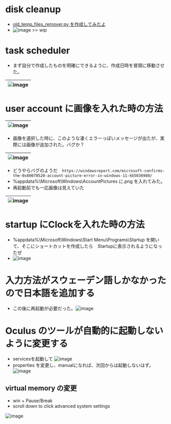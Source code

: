 # disk cleanup
* [old_temp_files_remover.py を作成してみたよ](https://gist.github.com/jamad/ca5da80a168e8a47bd080b5f55dffc87)
* ![image](https://github.com/jamad/jamad.github.io/assets/949913/b5648b67-60a0-4488-8b26-6c73ab806c4c) >> wip


# task scheduler 
* まず自分で作成したものを明確にできるように、作成日時を冒頭に移動させた。

|![image](https://github.com/jamad/jamad.github.io/assets/949913/1710a38c-ade5-495f-b782-029da2721d84)|
|-|


# user account に画像を入れた時の方法

|![image](https://github.com/jamad/jamad.github.io/assets/949913/0f4e780d-c0fe-4bd9-81f1-89282834ae8f)|
|-|

* 画像を選択した時に、このような凄くエラーっぽいメッセージが出たが、実際には画像が追加された。バグか？

|![image](https://github.com/jamad/jamad.github.io/assets/949913/a86f030c-6a46-40f9-a32b-8c35eca4e88e)|
|-|

* どうやらバグのようだ　`https://windowsreport.com/microsoft-confirms-the-0x80070520-account-picture-error-in-windows-11-kb5036980/`
* %appdata%\Microsoft\Windows\AccountPictures に.png を入れてみた。
* 再起動前でも一応画像は見えていた

|![image](https://github.com/jamad/jamad.github.io/assets/949913/47b1e712-1603-48bc-8e91-5458514f2c04)|
|-|


# startup にClockを入れた時の方法
* %appdata%\Microsoft\Windows\Start Menu\Programs\Startup を開いて、そこにショートカットを作成したら　Startupに表示されるようになったぜ
* ![image](https://github.com/jamad/jamad.github.io/assets/949913/cd8b98ac-f86e-4d62-a3e7-202bf855852e)


# 入力方法がスウェーデン語しかなかったので日本語を追加する
* この後に再起動が必要だった。![image](https://github.com/jamad/jamad.github.io/assets/949913/342be92d-242f-40b9-bc02-96f570b50d99)


# Oculus のツールが自動的に起動しないように変更する
* servicesを起動して ![image](https://github.com/jamad/jamad.github.io/assets/949913/6b1fa41e-c75d-4ce5-ae2c-a97c8236521f)
* properties を変更し、manualになれば、次回からは起動しないはず。　![image](https://github.com/jamad/jamad.github.io/assets/949913/65b3a369-9021-4929-bf44-58f0236c2239)


## virtual memory の変更
  * win + Pause/Break
  * scroll down to click advanced system settings

![image](https://github.com/jamad/jamad.github.io/assets/949913/6992e4eb-f829-4801-a1ae-a462fc723a55)
